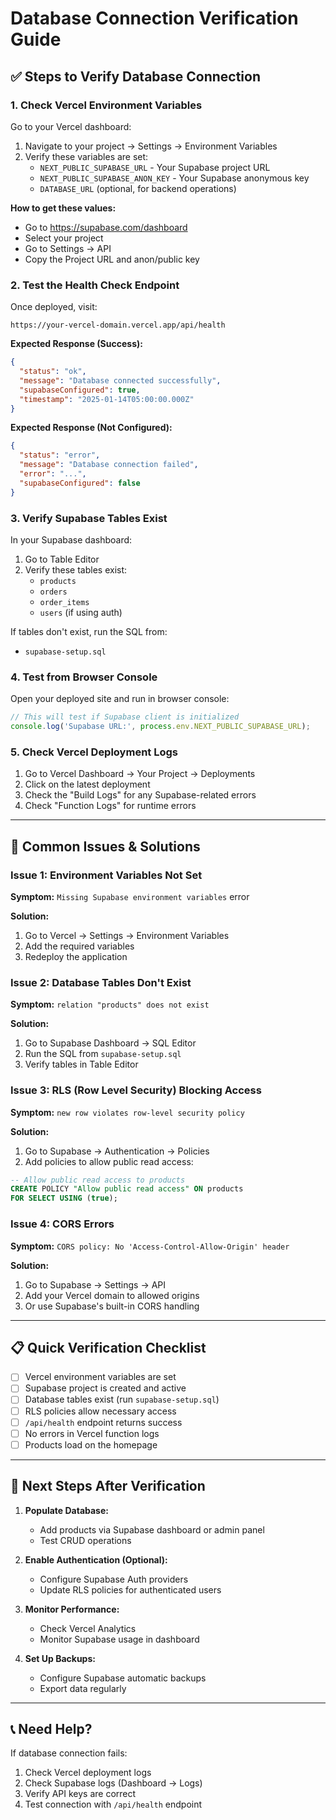 # Database Connection Verification Guide

## ✅ Steps to Verify Database Connection

### 1. **Check Vercel Environment Variables**

Go to your Vercel dashboard:
1. Navigate to your project → Settings → Environment Variables
2. Verify these variables are set:
   - `NEXT_PUBLIC_SUPABASE_URL` - Your Supabase project URL
   - `NEXT_PUBLIC_SUPABASE_ANON_KEY` - Your Supabase anonymous key
   - `DATABASE_URL` (optional, for backend operations)

**How to get these values:**
- Go to https://supabase.com/dashboard
- Select your project
- Go to Settings → API
- Copy the Project URL and anon/public key

### 2. **Test the Health Check Endpoint**

Once deployed, visit:
```
https://your-vercel-domain.vercel.app/api/health
```

**Expected Response (Success):**
```json
{
  "status": "ok",
  "message": "Database connected successfully",
  "supabaseConfigured": true,
  "timestamp": "2025-01-14T05:00:00.000Z"
}
```

**Expected Response (Not Configured):**
```json
{
  "status": "error",
  "message": "Database connection failed",
  "error": "...",
  "supabaseConfigured": false
}
```

### 3. **Verify Supabase Tables Exist**

In your Supabase dashboard:
1. Go to Table Editor
2. Verify these tables exist:
   - `products`
   - `orders`
   - `order_items`
   - `users` (if using auth)

If tables don't exist, run the SQL from:
- `supabase-setup.sql`

### 4. **Test from Browser Console**

Open your deployed site and run in browser console:
```javascript
// This will test if Supabase client is initialized
console.log('Supabase URL:', process.env.NEXT_PUBLIC_SUPABASE_URL);
```

### 5. **Check Vercel Deployment Logs**

1. Go to Vercel Dashboard → Your Project → Deployments
2. Click on the latest deployment
3. Check the "Build Logs" for any Supabase-related errors
4. Check "Function Logs" for runtime errors

---

## 🔧 Common Issues & Solutions

### Issue 1: Environment Variables Not Set
**Symptom:** `Missing Supabase environment variables` error

**Solution:**
1. Go to Vercel → Settings → Environment Variables
2. Add the required variables
3. Redeploy the application

### Issue 2: Database Tables Don't Exist
**Symptom:** `relation "products" does not exist`

**Solution:**
1. Go to Supabase Dashboard → SQL Editor
2. Run the SQL from `supabase-setup.sql`
3. Verify tables in Table Editor

### Issue 3: RLS (Row Level Security) Blocking Access
**Symptom:** `new row violates row-level security policy`

**Solution:**
1. Go to Supabase → Authentication → Policies
2. Add policies to allow public read access:
```sql
-- Allow public read access to products
CREATE POLICY "Allow public read access" ON products
FOR SELECT USING (true);
```

### Issue 4: CORS Errors
**Symptom:** `CORS policy: No 'Access-Control-Allow-Origin' header`

**Solution:**
1. Go to Supabase → Settings → API
2. Add your Vercel domain to allowed origins
3. Or use Supabase's built-in CORS handling

---

## 📋 Quick Verification Checklist

- [ ] Vercel environment variables are set
- [ ] Supabase project is created and active
- [ ] Database tables exist (run `supabase-setup.sql`)
- [ ] RLS policies allow necessary access
- [ ] `/api/health` endpoint returns success
- [ ] No errors in Vercel function logs
- [ ] Products load on the homepage

---

## 🚀 Next Steps After Verification

1. **Populate Database:**
   - Add products via Supabase dashboard or admin panel
   - Test CRUD operations

2. **Enable Authentication (Optional):**
   - Configure Supabase Auth providers
   - Update RLS policies for authenticated users

3. **Monitor Performance:**
   - Check Vercel Analytics
   - Monitor Supabase usage in dashboard

4. **Set Up Backups:**
   - Configure Supabase automatic backups
   - Export data regularly

---

## 📞 Need Help?

If database connection fails:
1. Check Vercel deployment logs
2. Check Supabase logs (Dashboard → Logs)
3. Verify API keys are correct
4. Test connection with `/api/health` endpoint
